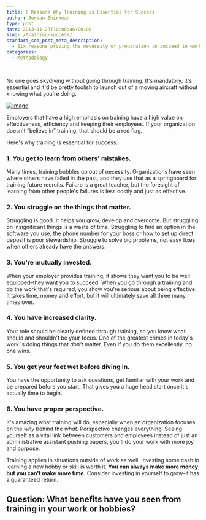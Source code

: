 ```yaml
---
title: 6 Reasons Why Training is Essential for Success
author: Jordan Shirkman
type: post
date: 2013-11-23T10:00:46+00:00
slug: /training-success/
standard_seo_post_meta_description:
  - Six reasons proving the necessity of preparation to succeed in work in life.
categories:
  - Methodology

---
```

No one goes skydiving without going through training. It's mandatory, it's essential and it'd be pretty foolish to launch out of a moving aircraft without knowing what you're doing.

[![Image](/images/skydiving.jpeg)](https://jshirk.com/blog/training-success/)

Employers that have a high emphasis on training have a high value on effectiveness, efficiency and keeping their employees. If your organization doesn't &#8220;believe in&#8221; training, that should be a red flag.

Here's why training is essential for success. <!--more-->

### 1. You get to learn from others' mistakes.

Many times, training bubbles up out of necessity. Organizations have seen where others have failed in the past, and they use that as a springboard for training future recruits. Failure is a great teacher, but the foresight of learning from other people's failures is less costly and just as effective.

### 2. You struggle on the things that matter.

Struggling is good. It helps you grow, develop and overcome. But struggling on insignificant things is a waste of time. Struggling to find an option in the software you use, the phone number for your boss or how to set up direct deposit is poor stewardship. Struggle to solve big problems, not easy fixes when others already have the answers.

### 3. You're mutually invested.

When your employer provides training, it shows they want you to be well equipped–they want you to succeed. When you go through a training and do the work that's required, you show you're serious about being effective. It takes time, money and effort, but it will ultimately save all three many times over.

### 4. You have increased clarity.

Your role should be clearly defined through training, so you know what should and shouldn't be your focus. One of the greatest crimes in today's work is doing things that _don't_ matter. Even if you do them excellently, no one wins.

### 5. You get your feet wet before diving in.

You have the opportunity to ask questions, get familiar with your work and be prepared before you start. That gives you a huge head start once it's actually time to begin.

### 6. You have proper perspective.

It's amazing what training will do, especially when an organization focuses on the _why_ behind the _what_. Perspective changes everything. Seeing yourself as a vital link between customers and employees instead of just an administrative assistant pushing papers, you'll do your work with more joy and purpose.

Training applies in situations outside of work as well. Investing some cash in learning a new hobby or skill is worth it. **You can always make more money but you can't make more time.** Consider investing in yourself to grow–it has a guaranteed return.

## Question: What benefits have you seen from training in your work or hobbies?
